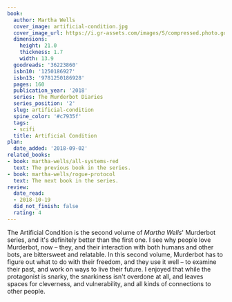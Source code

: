 ```yaml
---
book:
  author: Martha Wells
  cover_image: artificial-condition.jpg
  cover_image_url: https://i.gr-assets.com/images/S/compressed.photo.goodreads.com/books/1505590203l/36223860._SX98_.jpg
  dimensions:
    height: 21.0
    thickness: 1.7
    width: 13.9
  goodreads: '36223860'
  isbn10: '1250186927'
  isbn13: '9781250186928'
  pages: 160
  publication_year: '2018'
  series: The Murderbot Diaries
  series_position: '2'
  slug: artificial-condition
  spine_color: '#c7935f'
  tags:
  - scifi
  title: Artificial Condition
plan:
  date_added: '2018-09-02'
related_books:
- book: martha-wells/all-systems-red
  text: The previous book in the series.
- book: martha-wells/rogue-protocol
  text: The next book in the series.
review:
  date_read:
  - 2018-10-19
  did_not_finish: false
  rating: 4
---
```


The Artificial Condition is the second volume of *Martha Wells*' Murderbot series, and it's definitely better than the
first one. I see why people love Murderbot, now – they, and their interaction with both humans and other bots, are
bittersweet and relatable. In this second volume, Murderbot has to figure out what to do with their freedom, and they
use it well – to examine their past, and work on ways to live their future. I enjoyed that while the protagonist is
snarky, the snarkiness isn't overdone at all, and leaves spaces for cleverness, and vulnerability, and all kinds of
connections to other people.

